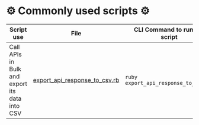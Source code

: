 # ⚙️ Commonly used scripts ⚙️

| Script use  |  File |  CLI Command to run the script | 
| -- | -- | -- |
Call APIs in Bulk and export its data into CSV | [export_api_response_to_csv.rb](https://github.com/hax0rr/commonly-used-scripts/blob/master/export_api_response_to_csv.rb) | `ruby export_api_response_to_csv.rb` |
